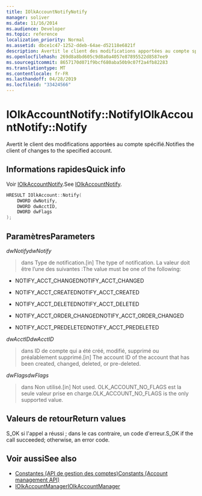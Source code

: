```yaml
---
title: IOlkAccountNotifyNotify
manager: soliver
ms.date: 11/16/2014
ms.audience: Developer
ms.topic: reference
localization_priority: Normal
ms.assetid: dbce1c47-1252-ddeb-64ae-d52118e6821f
description: Avertit le client des modifications apportées au compte spécifié.
ms.openlocfilehash: 269d8a8bd605c9d8a0a4057e87895522d8587ee9
ms.sourcegitcommit: 8657170d071f9bcf680aba50b9c07f2a4fb82283
ms.translationtype: MT
ms.contentlocale: fr-FR
ms.lasthandoff: 04/28/2019
ms.locfileid: "33424566"
---
```

# <a name="iolkaccountnotifynotify"></a><span data-ttu-id="705ed-103">IOlkAccountNotify::Notify</span><span class="sxs-lookup"><span data-stu-id="705ed-103">IOlkAccountNotify::Notify</span></span>

<span data-ttu-id="705ed-104">Avertit le client des modifications apportées au compte spécifié.</span><span class="sxs-lookup"><span data-stu-id="705ed-104">Notifies the client of changes to the specified account.</span></span>
  
## <a name="quick-info"></a><span data-ttu-id="705ed-105">Informations rapides</span><span class="sxs-lookup"><span data-stu-id="705ed-105">Quick info</span></span>

<span data-ttu-id="705ed-106">Voir [IOlkAccountNotify](iolkaccountnotify.md).</span><span class="sxs-lookup"><span data-stu-id="705ed-106">See [IOlkAccountNotify](iolkaccountnotify.md).</span></span>
  
```cpp
HRESULT IOlkAccount::Notify(  
    DWORD dwNotify, 
    DWORD dwAcctID, 
    DWORD dwFlags 
);

```

## <a name="parameters"></a><span data-ttu-id="705ed-107">Paramètres</span><span class="sxs-lookup"><span data-stu-id="705ed-107">Parameters</span></span>

<span data-ttu-id="705ed-108">_dwNotify_</span><span class="sxs-lookup"><span data-stu-id="705ed-108">_dwNotify_</span></span>
  
> <span data-ttu-id="705ed-109">dans Type de notification.</span><span class="sxs-lookup"><span data-stu-id="705ed-109">[in] The type of notification.</span></span> <span data-ttu-id="705ed-110">La valeur doit être l’une des suivantes :</span><span class="sxs-lookup"><span data-stu-id="705ed-110">The value must be one of the following:</span></span>
    
   - <span data-ttu-id="705ed-111">NOTIFY_ACCT_CHANGED</span><span class="sxs-lookup"><span data-stu-id="705ed-111">NOTIFY_ACCT_CHANGED</span></span> 
    
   - <span data-ttu-id="705ed-112">NOTIFY_ACCT_CREATED</span><span class="sxs-lookup"><span data-stu-id="705ed-112">NOTIFY_ACCT_CREATED</span></span> 
    
   - <span data-ttu-id="705ed-113">NOTIFY_ACCT_DELETED</span><span class="sxs-lookup"><span data-stu-id="705ed-113">NOTIFY_ACCT_DELETED</span></span>
    
   - <span data-ttu-id="705ed-114">NOTIFY_ACCT_ORDER_CHANGED</span><span class="sxs-lookup"><span data-stu-id="705ed-114">NOTIFY_ACCT_ORDER_CHANGED</span></span> 
    
   - <span data-ttu-id="705ed-115">NOTIFY_ACCT_PREDELETED</span><span class="sxs-lookup"><span data-stu-id="705ed-115">NOTIFY_ACCT_PREDELETED</span></span> 
    
 <span data-ttu-id="705ed-116">_dwAcctID_</span><span class="sxs-lookup"><span data-stu-id="705ed-116">_dwAcctID_</span></span>
  
> <span data-ttu-id="705ed-117">dans ID de compte qui a été créé, modifié, supprimé ou préalablement supprimé.</span><span class="sxs-lookup"><span data-stu-id="705ed-117">[in] The account ID of the account that has been created, changed, deleted, or pre-deleted.</span></span>
    
 <span data-ttu-id="705ed-118">_dwFlags_</span><span class="sxs-lookup"><span data-stu-id="705ed-118">_dwFlags_</span></span>
  
>  <span data-ttu-id="705ed-119">dans Non utilisé.</span><span class="sxs-lookup"><span data-stu-id="705ed-119">[in] Not used.</span></span> <span data-ttu-id="705ed-120">OLK_ACCOUNT_NO_FLAGS est la seule valeur prise en charge.</span><span class="sxs-lookup"><span data-stu-id="705ed-120">OLK_ACCOUNT_NO_FLAGS is the only supported value.</span></span> 
    
## <a name="return-values"></a><span data-ttu-id="705ed-121">Valeurs de retour</span><span class="sxs-lookup"><span data-stu-id="705ed-121">Return values</span></span>

<span data-ttu-id="705ed-122">S_OK si l'appel a réussi ; dans le cas contraire, un code d'erreur.</span><span class="sxs-lookup"><span data-stu-id="705ed-122">S_OK if the call succeeded; otherwise, an error code.</span></span>
  
## <a name="see-also"></a><span data-ttu-id="705ed-123">Voir aussi</span><span class="sxs-lookup"><span data-stu-id="705ed-123">See also</span></span>

- [<span data-ttu-id="705ed-124">Constantes (API de gestion des comptes)</span><span class="sxs-lookup"><span data-stu-id="705ed-124">Constants (Account management API)</span></span>](constants-account-management-api.md)  
- [<span data-ttu-id="705ed-125">IOlkAccountManager</span><span class="sxs-lookup"><span data-stu-id="705ed-125">IOlkAccountManager</span></span>](iolkaccountmanager.md)

